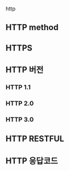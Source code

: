 http



## HTTP method



## HTTPS


## HTTP 버전


### HTTP 1.1


### HTTP 2.0


### HTTP 3.0



## HTTP RESTFUL



## HTTP 응답코드